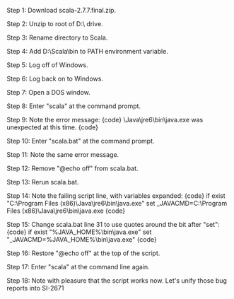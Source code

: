 Step 1: Download scala-2.7.7.final.zip.

Step 2: Unzip to root of D:\ drive.

Step 3: Rename directory to Scala.

Step 4: Add D:\Scala\bin to PATH environment variable.

Step 5: Log off of Windows.

Step 6: Log back on to Windows.

Step 7: Open a DOS window.

Step 8: Enter "scala" at the command prompt.

Step 9: Note the error message:
{code}
\Java\jre6\bin\java.exe was unexpected at this time.
{code}


Step 10: Enter "scala.bat" at the command prompt.

Step 11: Note the same error message.

Step 12: Remove "@echo off" from scala.bat.

Step 13: Rerun scala.bat.

Step 14: Note the failing script line, with variables expanded: 
{code}
if exist "C:\Program Files (x86)\Java\jre6\bin\java.exe" set _JAVACMD=C:\Program Files (x86)\Java\jre6\bin\java.exe
{code}

Step 15: Change scala.bat line 31 to use quotes around the bit after "set": 
{code}
if exist "%JAVA_HOME%\bin\java.exe" set "_JAVACMD=%JAVA_HOME%\bin\java.exe"
{code}

Step 16: Restore "@echo off" at the top of the script.

Step 17: Enter "scala" at the command line again.

Step 18: Note with pleasure that the script works now.
Let's unify those bug reports into SI-2671
